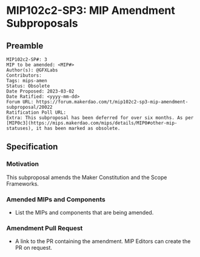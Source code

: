# MIP102c2-SP3: MIP Amendment Subproposals

## Preamble

```
MIP102c2-SP#: 3
MIP to be amended: <MIP#>
Author(s): @GFXLabs
Contributors:
Tags: mips-amen
Status: Obsolete
Date Proposed: 2023-03-02
Date Ratified: <yyyy-mm-dd>
Forum URL: https://forum.makerdao.com/t/mip102c2-sp3-mip-amendment-subproposal/20022
Ratification Poll URL:
Extra: This subproposal has been deferred for over six months. As per [MIP0c3](https://mips.makerdao.com/mips/details/MIP0#other-mip-statuses), it has been marked as obsolete.
```

## Specification

### Motivation

This subproposal amends the Maker Constitution and the Scope Frameworks.

### Amended MIPs and Components

- List the MIPs and components that are being amended.

### Amendment Pull Request

- A link to the PR containing the amendment. MIP Editors can create the PR on request.